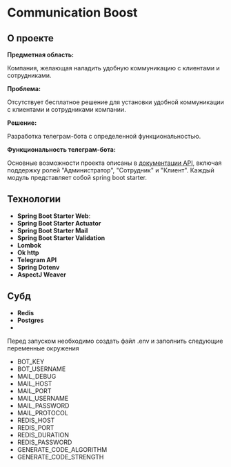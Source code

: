 # Communication Boost

## О проекте

**Предметная область:**

Компания, желающая наладить удобную коммуникацию с клиентами и сотрудниками.

**Проблема:**

Отсутствует бесплатное решение для установки удобной коммуникации с клиентами и сотрудниками компании.

**Решение:**

Разработка телеграм-бота с определенной функциональностью.

**Функциональность телеграм-бота:**

Основные возможности проекта описаны в [документации API](docs/API.md), включая поддержку ролей "Администратор", "Сотрудник" и "Клиент".
Каждый модуль представляет собой  spring boot starter.

## Технологии

- **Spring Boot Starter Web**:
- **Spring Boot Starter Actuator**
- **Spring Boot Starter Mail**
- **Spring Boot Starter Validation**
- **Lombok**
- **Ok http**
- **Telegram API**
- **Spring Dotenv**
- **AspectJ Weaver**
 
## Субд
- **Redis**
- **Postgres**
- 
Перед запуском необходимо создать файл .env и заполнить следующие переменные окружения
- BOT_KEY
- BOT_USERNAME
- MAIL_DEBUG
- MAIL_HOST
- MAIL_PORT
- MAIL_USERNAME
- MAIL_PASSWORD
- MAIL_PROTOCOL
- REDIS_HOST
- REDIS_PORT
- REDIS_DURATION
- REDIS_PASSWORD
- GENERATE_CODE_ALGORITHM
- GENERATE_CODE_STRENGTH